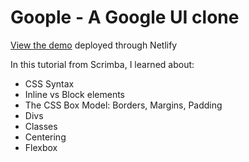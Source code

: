 # Goople - A Google UI clone

[View the demo](https://jt-google-homepage-clone.netlify.app/) deployed through Netlify

In this tutorial from Scrimba, I learned about:

- CSS Syntax
- Inline vs Block elements
- The CSS Box Model: Borders, Margins, Padding
- Divs
- Classes
- Centering
- Flexbox
